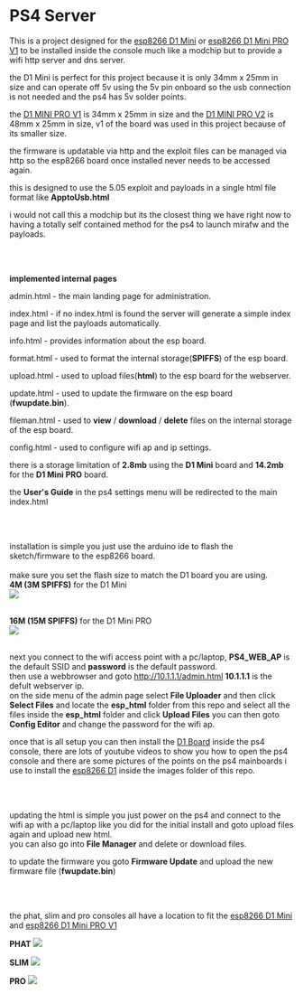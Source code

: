 # PS4 Server

This is a project designed for the <a href=https://wiki.wemos.cc/products:d1:d1_mini>esp8266 D1 Mini</a> or <a href=https://wiki.wemos.cc/products:retired:d1_mini_pro_v1.0.0>esp8266 D1 Mini PRO V1</a> to be installed inside the console much like a modchip but to provide a wifi http server and dns server.

the D1 Mini is perfect for this project because it is only 34mm x 25mm in size and can operate off 5v using the 5v pin onboard so the usb connection is not needed and the ps4 has 5v solder points.

the <a href=https://wiki.wemos.cc/products:retired:d1_mini_pro_v1.0.0>D1 MINI PRO V1</a> is 34mm x 25mm in size and the <a href=https://wiki.wemos.cc/products:d1:d1_mini_pro>D1 MINI PRO V2</a> is 48mm x 25mm in size, v1 of the board was used in this project because of its smaller size.


the firmware is updatable via http and the exploit files can be managed via http so the esp8266 board once installed never needs to be accessed again.

this is designed to use the 5.05 exploit and payloads in a single html file format like <b>ApptoUsb.html</b>

i would not call this a modchip but its the closest thing we have right now to having a totally self contained method for the ps4 to launch mirafw and the payloads.


<br>
<br>


<b>implemented internal pages</b>

admin.html - the main landing page for administration.

index.html - if no index.html is found the server will generate a simple index page and list the payloads automatically.

info.html - provides information about the esp board.

format.html - used to format the internal storage(<b>SPIFFS</b>) of the esp board.

upload.html - used to upload files(<b>html</b>) to the esp board for the webserver.

update.html - used to update the firmware on the esp board (<b>fwupdate.bin</b>).

fileman.html - used to <b>view</b> / <b>download</b> / <b>delete</b> files on the internal storage of the esp board.

config.html - used to configure wifi ap and ip settings.


there is a storage limitation of <b>2.8mb</b> using the <b>D1 Mini</b> board and <b>14.2mb</b> for the <b>D1 Mini PRO</b> board.

the <b>User's Guide</b> in the ps4 settings menu will be redirected to the main index.html


<br><br>


installation is simple you just use the arduino ide to flash the sketch/firmware to the esp8266 board.<br>
<br>
make sure you set the flash size to match the D1 board you are using.<br>
<b>4M (3M SPIFFS)</b> for the D1 Mini<br>
<img src=https://github.com/stooged/PS4-Server/blob/master/Images/4m3m_spiffs.jpg><br><br>

<b>16M (15M SPIFFS)</b> for the D1 Mini PRO<br>
<img src=https://github.com/stooged/PS4-Server/blob/master/Images/16m15m_spiffs.jpg><br><br>



next you connect to the wifi access point with a pc/laptop, <b>PS4_WEB_AP</b> is the default SSID and <b>password</b> is the default password.<br>
then use a webbrowser and goto http://10.1.1.1/admin.html <b>10.1.1.1</b> is the defult webserver ip.<br>
on the side menu of the admin page select <b>File Uploader</b> and then click <b>Select Files</b> and locate the <b>esp_html</b> folder from this repo and select all the files inside the <b>esp_html</b> folder and click <b>Upload Files</b>
you can then goto <b>Config Editor</b> and change the password for the wifi ap.

once that is all setup you can then install the <a href=https://wiki.wemos.cc/products:d1>D1 Board</a> inside the ps4 console, there are lots of youtube videos to show you how to open the ps4 console and there are some pictures of the points on the ps4 mainboards i use to install the <a href=https://wiki.wemos.cc/products:d1>esp8266 D1</a> inside the images folder of this repo.


<br><br>

updating the html is simple you just power on the ps4 and connect to the wifi ap with a pc/laptop like you did for the initial install and goto upload files again and upload new html.<br>
you can also go into <b>File Manager</b> and delete or download files.

to update the firmware you goto <b>Firmware Update</b> and upload the new firmware file (<b>fwupdate.bin</b>)



<br><br>


the phat, slim and pro consoles all have a location to fit the <a href=https://wiki.wemos.cc/products:d1:d1_mini>esp8266 D1 Mini</a> and <a href=https://wiki.wemos.cc/products:retired:d1_mini_pro_v1.0.0>esp8266 D1 Mini PRO V1</a>

<b>PHAT</b>
<img src=https://github.com/stooged/PS4-Server/blob/master/Images/PHAT_CUH-1102/2.jpg>

<b>SLIM</b>
<img src=https://github.com/stooged/PS4-Server/blob/master/Images/SLIM_CUH-2002/3.jpg>

<b>PRO</b>
<img src=https://github.com/stooged/PS4-Server/blob/master/Images/PRO_CUH-7102/4.jpg>











